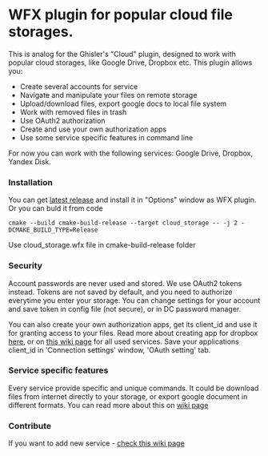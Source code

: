 # WFX plugin for popular cloud file storages.

This is analog for the Ghisler's "Cloud" plugin, designed to work with popular cloud storages, like Google Drive, Dropbox etc.
This plugin allows you:
* Create several accounts for service
* Navigate and manipulate your files on remote storage
* Upload/download files, export google docs to local file system
* Work with removed files in trash
* Use OAuth2 authorization
* Create and use your own authorization apps
* Use some service specific features in command line

For now you can work with the following services: Google Drive, Dropbox, Yandex Disk.

### Installation
You can get [latest release](https://github.com/ivanenko/cloud_storage/releases) and install it in "Options" window as WFX plugin.
Or you can buld  it from code
```
cmake --build cmake-build-release --target cloud_storage -- -j 2 -DCMAKE_BUILD_TYPE=Release
```
Use cloud_storage.wfx file in cmake-build-release folder

### Security
Account passwords are never used and stored. We use OAuth2 tokens instead. Tokens are not saved by default, and you need to authorize everytime you enter your storage.
You can change settings for your account and save token in config file (not secure), or in DC password manager.

You can also create your own authorization apps, get its client_id and use it for granting access to your files.
Read more about creating app for dropbox [here](https://www.dropbox.com/developers), or on [this wiki page](https://github.com/ivanenko/cloud_storage/wiki/Create-and-use-your-own-authorization-app) for all used services.
Save your applications client_id in 'Connection settings' window, 'OAuth setting' tab.

### Service specific features
Every service provide specific and unique commands. It could be download files from internet directly to your storage, or export google document in different formats.
You can read more about this on [wiki page](https://github.com/ivanenko/cloud_storage/wiki/Service-specific-features)

### Contribute
If you want to add new service - [check this wiki page](https://github.com/ivanenko/cloud_storage/wiki)
